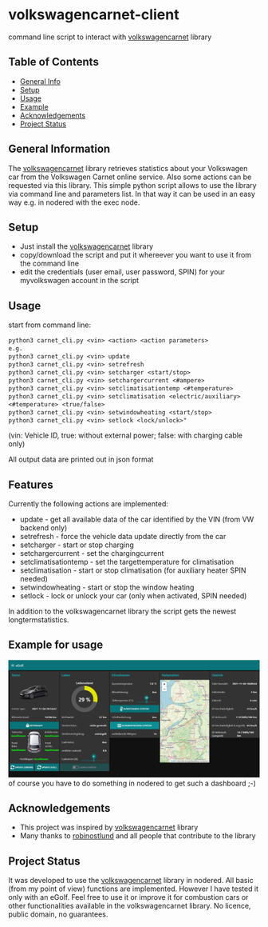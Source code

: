 # volkswagencarnet-client
command line script to interact with [volkswagencarnet](https://github.com/robinostlund/volkswagencarnet) library

## Table of Contents
* [General Info](#general-information)
* [Setup](#setup)
* [Usage](#usage)
* [Example](#example-for-usage)
* [Acknowledgements](#acknowledgements)
* [Project Status](#project-status)
 
## General Information
The [volkswagencarnet](https://github.com/robinostlund/volkswagencarnet) library retrieves statistics about your Volkswagen car from the Volkswagen Carnet online service. Also some actions can be requested via this library. This simple python script allows to use the library via command line and parameters list. In that way it can be used in an easy way e.g. in nodered with the exec node.

## Setup
* Just install the [volkswagencarnet](https://github.com/robinostlund/volkswagencarnet) library
* copy/download the script and put it whereever you want to use it from the command line
* edit the credentials (user email, user password, SPIN) for your myvolkswagen account in the script

## Usage
start from command line: 
```
python3 carnet_cli.py <vin> <action> <action parameters>
e.g.
python3 carnet_cli.py <vin> update
python3 carnet_cli.py <vin> setrefresh
python3 carnet_cli.py <vin> setcharger <start/stop>
python3 carnet_cli.py <vin> setchargercurrent <#ampere>
python3 carnet_cli.py <vin> setclimatisationtemp <#temperature>
python3 carnet_cli.py <vin> setclimatisation <electric/auxiliary> <#temperature> <true/false>
python3 carnet_cli.py <vin> setwindowheating <start/stop>
python3 carnet_cli.py <vin> setlock <lock/unlock>"
```
(vin: Vehicle ID, true: without external power; false: with charging cable only)

All output data are printed out in json format

## Features
Currently the following actions are implemented:
* update               - get all available data of the car identified by the VIN (from VW backend only)
* setrefresh           - force the vehicle data update directly from the car
* setcharger           - start or stop charging
* setchargercurrent    - set the chargingcurrent
* setclimatisationtemp - set the targettemperature for climatisation
* setclimatisation     - start or stop climatisation (for auxiliary heater SPIN needed)
* setwindowheating     - start or stop the window heating
* setlock              - lock or unlock your car (only when activated, SPIN needed)

In addition to the volkswagencarnet library the script gets the newest longtermstatistics.

## Example for usage
![Nodered example](./example.png)
of course you have to do something in nodered to get such a dashboard ;-)

## Acknowledgements
- This project was inspired by [volkswagencarnet](https://github.com/robinostlund/volkswagencarnet) library
- Many thanks to [robinostlund](https://github.com/robinostlund) and all people that contribute to the library
  
## Project Status
It was developed to use the [volkswagencarnet](https://github.com/robinostlund/volkswagencarnet) library in nodered. All basic (from my point of view) functions are implemented. However I have tested it only with an eGolf. Feel free to use it or improve it for combustion cars or other functionalities available in the volkswagencarnet library. No licence, public domain, no guarantees.  
  
